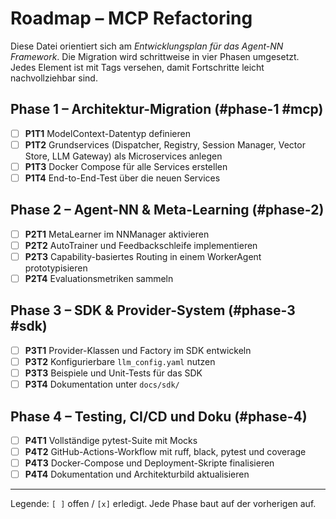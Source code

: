 # Roadmap – MCP Refactoring

Diese Datei orientiert sich am *Entwicklungsplan für das Agent-NN Framework*. Die Migration wird schrittweise in vier Phasen umgesetzt. Jedes Element ist mit Tags versehen, damit Fortschritte leicht nachvollziehbar sind.

## Phase 1 – Architektur-Migration (#phase-1 #mcp)
- [ ] **P1T1** ModelContext-Datentyp definieren
- [ ] **P1T2** Grundservices (Dispatcher, Registry, Session Manager, Vector Store, LLM Gateway) als Microservices anlegen
- [ ] **P1T3** Docker Compose für alle Services erstellen
- [ ] **P1T4** End-to-End-Test über die neuen Services

## Phase 2 – Agent-NN & Meta-Learning (#phase-2)
- [ ] **P2T1** MetaLearner im NNManager aktivieren
- [ ] **P2T2** AutoTrainer und Feedbackschleife implementieren
- [ ] **P2T3** Capability-basiertes Routing in einem WorkerAgent prototypisieren
- [ ] **P2T4** Evaluationsmetriken sammeln

## Phase 3 – SDK & Provider-System (#phase-3 #sdk)
- [ ] **P3T1** Provider-Klassen und Factory im SDK entwickeln
- [ ] **P3T2** Konfigurierbare `llm_config.yaml` nutzen
- [ ] **P3T3** Beispiele und Unit-Tests für das SDK
- [ ] **P3T4** Dokumentation unter `docs/sdk/`

## Phase 4 – Testing, CI/CD und Doku (#phase-4)
- [ ] **P4T1** Vollständige pytest-Suite mit Mocks
- [ ] **P4T2** GitHub-Actions-Workflow mit ruff, black, pytest und coverage
- [ ] **P4T3** Docker-Compose und Deployment-Skripte finalisieren
- [ ] **P4T4** Dokumentation und Architekturbild aktualisieren

---

Legende: `[ ]` offen / `[x]` erledigt. Jede Phase baut auf der vorherigen auf.
